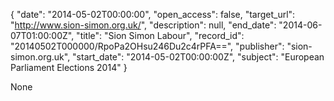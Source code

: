 {
  "date": "2014-05-02T00:00:00", 
  "open_access": false, 
  "target_url": "http://www.sion-simon.org.uk/", 
  "description": null, 
  "end_date": "2014-06-07T01:00:00Z", 
  "title": "Sion Simon Labour", 
  "record_id": "20140502T000000/RpoPa2OHsu246Du2c4rPFA==", 
  "publisher": "sion-simon.org.uk", 
  "start_date": "2014-05-02T00:00:00Z", 
  "subject": "European Parliament Elections 2014"
}

None